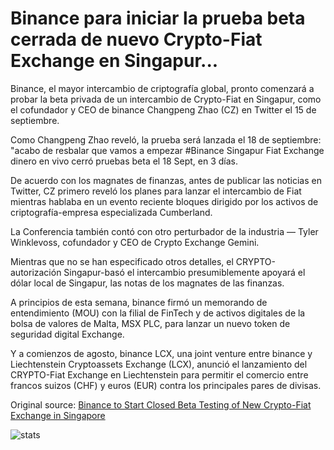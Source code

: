 # Binance para iniciar la prueba beta cerrada de nuevo Crypto-Fiat Exchange en Singapur...

Binance, el mayor intercambio de criptografía global, pronto comenzará a probar la beta privada de un intercambio de Crypto-Fiat en Singapur, como el cofundador y CEO de binance Changpeng Zhao (CZ) en Twitter el 15 de septiembre.

Como Changpeng Zhao reveló, la prueba será lanzada el 18 de septiembre: "acabo de resbalar que vamos a empezar #Binance Singapur Fiat Exchange dinero en vivo cerró pruebas beta el 18 Sept, en 3 días.

De acuerdo con los magnates de finanzas, antes de publicar las noticias en Twitter, CZ primero reveló los planes para lanzar el intercambio de Fiat mientras hablaba en un evento reciente bloques dirigido por los activos de criptografía-empresa especializada Cumberland.

La Conferencia también contó con otro perturbador de la industria — Tyler Winklevoss, cofundador y CEO de Crypto Exchange Gemini.

Mientras que no se han especificado otros detalles, el CRYPTO-autorización Singapur-basó el intercambio presumiblemente apoyará el dólar local de Singapur, las notas de los magnates de las finanzas.

A principios de esta semana, binance firmó un memorando de entendimiento (MOU) con la filial de FinTech y de activos digitales de la bolsa de valores de Malta, MSX PLC, para lanzar un nuevo token de seguridad digital Exchange.

Y a comienzos de agosto, binance LCX, una joint venture entre binance y Liechtenstein Cryptoassets Exchange (LCX), anunció el lanzamiento del CRYPTO-Fiat Exchange en Liechtenstein para permitir el comercio entre francos suizos (CHF) y euros (EUR) contra los principales pares de divisas.

Original source: [Binance to Start Closed Beta Testing of New Crypto-Fiat Exchange in Singapore](https://cointelegraph.com/news/binance-to-start-closed-beta-testing-of-new-crypto-fiat-exchange-in-singapore)

![stats](https://c.statcounter.com/11760860/0/a89fa40b/1/ "stats")